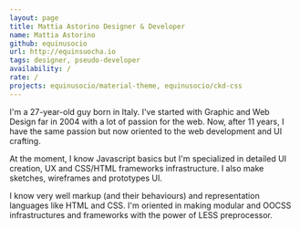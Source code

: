 ```yaml
---
layout: page
title: Mattia Astorino Designer & Developer
name: Mattia Astorino
github: equinusocio
url: http://equinsuocha.io
tags: designer, pseudo-developer
availability: /
rate: /
projects: equinusocio/material-theme, equinusocio/ckd-css
---
```


I'm a 27-year-old guy born in Italy. I've started with Graphic and Web Design far in 2004 with a lot of passion for the web. Now, after 11 years, I have the same passion but now oriented to the web development and UI crafting.

At the moment, I know Javascript basics but I'm specialized in detailed UI creation, UX and CSS/HTML frameworks infrastructure. I also make sketches, wireframes and prototypes UI.

I know very well markup (and their behaviours) and representation languages like HTML and CSS. I'm oriented in making modular and OOCSS infrastructures and frameworks with the power of LESS preprocessor.
